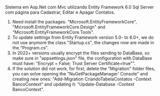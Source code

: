 Sistema em Asp.Net com Mvc utilizando Entity Framework 6.0 Sql Server com página para Cadastrar, Editar e Apagar Contatos.

1. Need install the packages: "Microsoft.EntityFrameworkCore", "Microsoft.EntityFrameworkCore.Design" and "Microsoft.EntityFrameworkCore.Tools".
2. To update settings from Entity Framework version 5.0- to 6.0+, we do not use anymore the class "Startup.cs", the changes now are made in the "Program.cs".
3. In 2022+ versions usually encrypt the files sending to DataBase, so make sure in "appsettings.json" file, the configuration with DataBase must have: "Encrypt = False; Trust Server Certificate=true"".
4. If the solution did not work, for first, delete the "Migration" folder files, you can solve opening the "NuGetPackageManager' Console" and creating new ones:
"Add-Migration CriandoTabelaContatos -Context BancoContext"
and updating it: "Update-Database -Context BancoContext".
